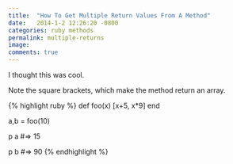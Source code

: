 ```yaml
---
title:  "How To Get Multiple Return Values From A Method"
date:   2014-1-2 12:26:20 -0800
categories: ruby methods
permalink: multiple-returns
image: 
comments: true
---
```

I thought this was cool.

Note the square brackets, which make the method return an array.

{% highlight ruby %}
def foo(x)
   [x+5, x*9]
end

a,b = foo(10)

p a #=> 15

p b #=> 90
{% endhighlight %}